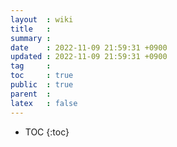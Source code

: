 ```yaml
---
layout  : wiki
title   : 
summary : 
date    : 2022-11-09 21:59:31 +0900
updated : 2022-11-09 21:59:31 +0900
tag     : 
toc     : true
public  : true
parent  : 
latex   : false
---
```

* TOC
{:toc}

# 
